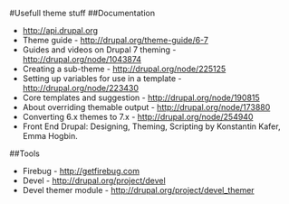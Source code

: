 #Usefull theme stuff
##Documentation

* http://api.drupal.org
* Theme guide - http://drupal.org/theme-guide/6-7
* Guides and videos on Drupal 7 theming - http://drupal.org/node/1043874
* Creating a sub-theme - http://drupal.org/node/225125
* Setting up variables for use in a template - http://drupal.org/node/223430
* Core templates and suggestion - http://drupal.org/node/190815
* About overriding themable output - http://drupal.org/node/173880
* Converting 6.x themes to 7.x - http://drupal.org/node/254940
* Front End Drupal: Designing, Theming, Scripting by Konstantin Kafer, Emma Hogbin.



##Tools

* Firebug - http://getfirebug.com
* Devel - http://drupal.org/project/devel
* Devel themer module - http://drupal.org/project/devel_themer